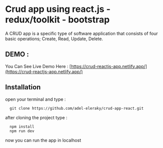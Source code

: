 # Crud app using react.js - redux/toolkit - bootstrap 

A CRUD app is a specific type of software application that consists of four basic operations; Create, Read, Update, Delete.

## DEMO : 
You Can See Live Demo Here : 
[https://crud-reactjs-app.netlify.app/](https://crud-reactjs-app.netlify.app/)


## Installation

open your terminal and type : 

```
  git clone https://github.com/adel-eleraky/crud-app-react.git
```

after cloning the project type :

```
  npm install
  npm run dev
```

now you can run the app in localhost


